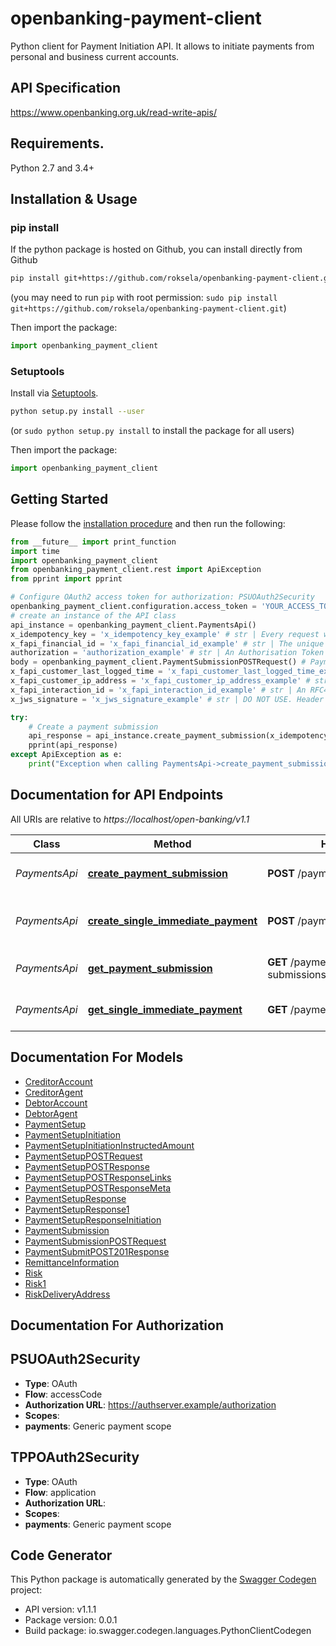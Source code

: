 # openbanking-payment-client
Python client for Payment Initiation API. It allows to initiate payments from personal and business current accounts.

## API Specification

https://www.openbanking.org.uk/read-write-apis/

## Requirements.

Python 2.7 and 3.4+

## Installation & Usage
### pip install

If the python package is hosted on Github, you can install directly from Github

```sh
pip install git+https://github.com/roksela/openbanking-payment-client.git
```
(you may need to run `pip` with root permission: `sudo pip install git+https://github.com/roksela/openbanking-payment-client.git`)

Then import the package:
```python
import openbanking_payment_client 
```

### Setuptools

Install via [Setuptools](http://pypi.python.org/pypi/setuptools).

```sh
python setup.py install --user
```
(or `sudo python setup.py install` to install the package for all users)

Then import the package:
```python
import openbanking_payment_client
```

## Getting Started

Please follow the [installation procedure](#installation--usage) and then run the following:

```python
from __future__ import print_function
import time
import openbanking_payment_client
from openbanking_payment_client.rest import ApiException
from pprint import pprint

# Configure OAuth2 access token for authorization: PSUOAuth2Security
openbanking_payment_client.configuration.access_token = 'YOUR_ACCESS_TOKEN'
# create an instance of the API class
api_instance = openbanking_payment_client.PaymentsApi()
x_idempotency_key = 'x_idempotency_key_example' # str | Every request will be processed only once per x-idempotency-key.  The Idempotency Key will be valid for 24 hours.
x_fapi_financial_id = 'x_fapi_financial_id_example' # str | The unique id of the ASPSP to which the request is issued. The unique id will be issued by OB.
authorization = 'authorization_example' # str | An Authorisation Token as per https://tools.ietf.org/html/rfc6750
body = openbanking_payment_client.PaymentSubmissionPOSTRequest() # PaymentSubmissionPOSTRequest | Setup a single immediate payment
x_fapi_customer_last_logged_time = 'x_fapi_customer_last_logged_time_example' # str | The time when the PSU last logged in with the TPP.  All dates in the HTTP headers are represented as RFC 7231 Full Dates. An example is below:  Sun, 10 Sep 2017 19:43:31 UTC (optional)
x_fapi_customer_ip_address = 'x_fapi_customer_ip_address_example' # str | The PSU's IP address if the PSU is currently logged in with the TPP. (optional)
x_fapi_interaction_id = 'x_fapi_interaction_id_example' # str | An RFC4122 UID used as a correlation id. (optional)
x_jws_signature = 'x_jws_signature_example' # str | DO NOT USE. Header containing a detached JWS signature of the body of the payload. (optional)

try:
    # Create a payment submission
    api_response = api_instance.create_payment_submission(x_idempotency_key, x_fapi_financial_id, authorization, body, x_fapi_customer_last_logged_time=x_fapi_customer_last_logged_time, x_fapi_customer_ip_address=x_fapi_customer_ip_address, x_fapi_interaction_id=x_fapi_interaction_id, x_jws_signature=x_jws_signature)
    pprint(api_response)
except ApiException as e:
    print("Exception when calling PaymentsApi->create_payment_submission: %s\n" % e)

```

## Documentation for API Endpoints

All URIs are relative to *https://localhost/open-banking/v1.1*

Class | Method | HTTP request | Description
------------ | ------------- | ------------- | -------------
*PaymentsApi* | [**create_payment_submission**](docs/PaymentsApi.md#create_payment_submission) | **POST** /payment-submissions | Create a payment submission
*PaymentsApi* | [**create_single_immediate_payment**](docs/PaymentsApi.md#create_single_immediate_payment) | **POST** /payments | Create a single immediate payment
*PaymentsApi* | [**get_payment_submission**](docs/PaymentsApi.md#get_payment_submission) | **GET** /payment-submissions/{PaymentSubmissionId} | Get a payment submission
*PaymentsApi* | [**get_single_immediate_payment**](docs/PaymentsApi.md#get_single_immediate_payment) | **GET** /payments/{PaymentId} | Get a single immediate payment


## Documentation For Models

 - [CreditorAccount](docs/CreditorAccount.md)
 - [CreditorAgent](docs/CreditorAgent.md)
 - [DebtorAccount](docs/DebtorAccount.md)
 - [DebtorAgent](docs/DebtorAgent.md)
 - [PaymentSetup](docs/PaymentSetup.md)
 - [PaymentSetupInitiation](docs/PaymentSetupInitiation.md)
 - [PaymentSetupInitiationInstructedAmount](docs/PaymentSetupInitiationInstructedAmount.md)
 - [PaymentSetupPOSTRequest](docs/PaymentSetupPOSTRequest.md)
 - [PaymentSetupPOSTResponse](docs/PaymentSetupPOSTResponse.md)
 - [PaymentSetupPOSTResponseLinks](docs/PaymentSetupPOSTResponseLinks.md)
 - [PaymentSetupPOSTResponseMeta](docs/PaymentSetupPOSTResponseMeta.md)
 - [PaymentSetupResponse](docs/PaymentSetupResponse.md)
 - [PaymentSetupResponse1](docs/PaymentSetupResponse1.md)
 - [PaymentSetupResponseInitiation](docs/PaymentSetupResponseInitiation.md)
 - [PaymentSubmission](docs/PaymentSubmission.md)
 - [PaymentSubmissionPOSTRequest](docs/PaymentSubmissionPOSTRequest.md)
 - [PaymentSubmitPOST201Response](docs/PaymentSubmitPOST201Response.md)
 - [RemittanceInformation](docs/RemittanceInformation.md)
 - [Risk](docs/Risk.md)
 - [Risk1](docs/Risk1.md)
 - [RiskDeliveryAddress](docs/RiskDeliveryAddress.md)


## Documentation For Authorization


## PSUOAuth2Security

- **Type**: OAuth
- **Flow**: accessCode
- **Authorization URL**: https://authserver.example/authorization
- **Scopes**: 
 - **payments**: Generic payment scope

## TPPOAuth2Security

- **Type**: OAuth
- **Flow**: application
- **Authorization URL**: 
- **Scopes**: 
 - **payments**: Generic payment scope

## Code Generator

This Python package is automatically generated by the [Swagger Codegen](https://github.com/swagger-api/swagger-codegen) project:

- API version: v1.1.1
- Package version: 0.0.1
- Build package: io.swagger.codegen.languages.PythonClientCodegen

